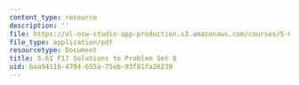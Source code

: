 ```yaml
---
content_type: resource
description: ''
file: https://ol-ocw-studio-app-production.s3.amazonaws.com/courses/5-61-physical-chemistry-fall-2017/baa9411b4794655a75eb93f81fa26239_MIT5_61F17_pset8_soln.pdf
file_type: application/pdf
resourcetype: Document
title: 5.61 F17 Solutions to Problem Set 8
uid: baa9411b-4794-655a-75eb-93f81fa26239
---
```

